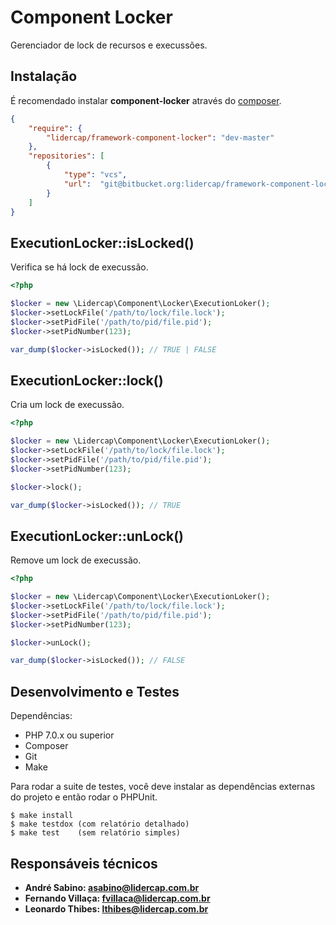 Component Locker
================

Gerenciador de lock de recursos e execussões.

Instalação
----------

É recomendado instalar **component-locker** através do [composer](http://getcomposer.org).

```json
{
    "require": {
        "lidercap/framework-component-locker": "dev-master"
    },
    "repositories": [
        {
            "type": "vcs",
            "url":  "git@bitbucket.org:lidercap/framework-component-locker.git"
        }
    ]
}
```

ExecutionLocker::isLocked()
---------------------------

Verifica se há lock de execussão.

```php
<?php

$locker = new \Lidercap\Component\Locker\ExecutionLoker();
$locker->setLockFile('/path/to/lock/file.lock');
$locker->setPidFile('/path/to/pid/file.pid');
$locker->setPidNumber(123);

var_dump($locker->isLocked()); // TRUE | FALSE

```

ExecutionLocker::lock()
-----------------------

Cria um lock de execussão.

```php
<?php

$locker = new \Lidercap\Component\Locker\ExecutionLoker();
$locker->setLockFile('/path/to/lock/file.lock');
$locker->setPidFile('/path/to/pid/file.pid');
$locker->setPidNumber(123);

$locker->lock();

var_dump($locker->isLocked()); // TRUE

```

ExecutionLocker::unLock()
-------------------------

Remove um lock de execussão.

```php
<?php

$locker = new \Lidercap\Component\Locker\ExecutionLoker();
$locker->setLockFile('/path/to/lock/file.lock');
$locker->setPidFile('/path/to/pid/file.pid');
$locker->setPidNumber(123);

$locker->unLock();

var_dump($locker->isLocked()); // FALSE

```

Desenvolvimento e Testes
------------------------

Dependências:

 * PHP 7.0.x ou superior
 * Composer
 * Git
 * Make

Para rodar a suite de testes, você deve instalar as dependências externas do projeto e então rodar o PHPUnit.

    $ make install
    $ make testdox (com relatório detalhado)
    $ make test    (sem relatório simples)

Responsáveis técnicos
---------------------

 * **André Sabino: <asabino@lidercap.com.br>**
 * **Fernando Villaça: <fvillaca@lidercap.com.br>**
 * **Leonardo Thibes: <lthibes@lidercap.com.br>**
